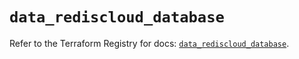 # `data_rediscloud_database`

Refer to the Terraform Registry for docs: [`data_rediscloud_database`](https://registry.terraform.io/providers/redislabs/rediscloud/2.7.1/docs/data-sources/database).
